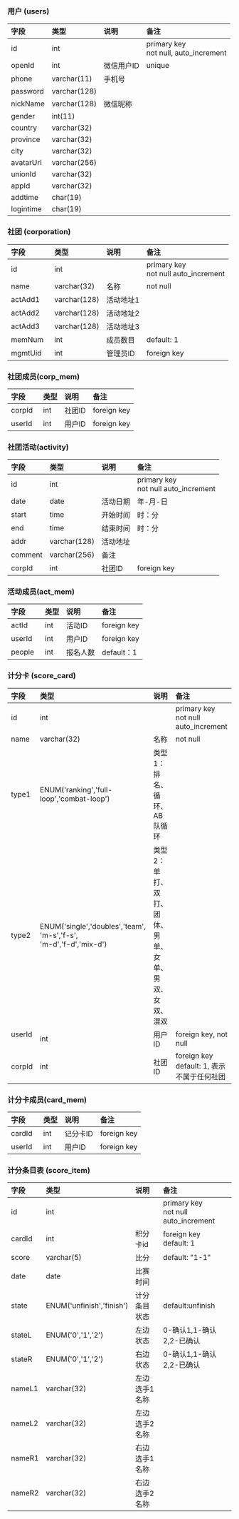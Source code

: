 ### 用户 (users)
|字段   |类型  |说明   |备注   |
|:-----|:-----|:------|:------|
|id    |int   | |primary key<br>not null, auto_increment |
|openId |int |微信用户ID |unique|
|phone  |varchar(11) |手机号 ||
|password  |varchar(128) | ||
|nickName  |varchar(128) |微信昵称||
|gender  |int(11) | ||
|country  |varchar(32) | ||
|province  |varchar(32) | ||
|city  |varchar(32) | ||
|avatarUrl  |varchar(256) | ||
|unionId  |varchar(32) | ||
|appId  |varchar(32) | ||
|addtime  |char(19) | ||
|logintime  |char(19) | ||

### 社团 (corporation)
|字段   |类型  |说明   |备注   |
|:-----|:-----|:------|:------|
|id    |int   | |primary key<br>not null auto_increment |
|name  |varchar(32)|名称|not null|
|actAdd1  |varchar(128)|活动地址1||
|actAdd2  |varchar(128)|活动地址2||
|actAdd3  |varchar(128)|活动地址3||
|memNum    |int   |成员数目|default: 1|
|mgmtUid    |int   |管理员ID|foreign key|

### 社团成员(corp_mem)
|字段   |类型  |说明   |备注   |
|:-----|:-----|:------|:------|
|corpId    |int   | 社团ID|foreign key|
|userId    |int   | 用户ID|foreign key|

### 社团活动(activity)
|字段   |类型  |说明   |备注   |
|:-----|:-----|:------|:------|
|id    |int   | |primary key<br>not null auto_increment|
|date  |date|活动日期|年-月-日|
|start |time|开始时间|时：分|
|end |time|结束时间|时：分|
|addr |varchar(128)|活动地址||
|comment|varchar(256)|备注||
|corpId    |int   |社团ID|foreign key|

### 活动成员(act_mem)
|字段   |类型  |说明   |备注   |
|:-----|:-----|:------|:------|
|actId    |int   | 活动ID|foreign key|
|userId    |int   | 用户ID|foreign key|
|people    |int   | 报名人数|default：1|

### 计分卡 (score_card)
|字段   |类型  |说明   |备注   |
|:-----|:-----|:------|:------|
|id    |int   ||primary key<br>not null auto_increment |
|name  |varchar(32)|名称|not null|
|type1|ENUM('ranking','full-loop','combat-loop')|类型1：排名、循环、AB队循环||
|type2|ENUM('single','doubles','team',<br>'m-s','f-s',<br>'m-d','f-d','mix-d')|类型2：<br>单打、双打、团体、<br>男单、女单、<br>男双、女双、混双||
|userId    |int   | 用户ID|foreign key, not null|
|corpId    |int   | 社团ID|foreign key<br>default: 1, 表示不属于任何社团|

### 计分卡成员(card_mem)
|字段   |类型  |说明   |备注   |
|:-----|:-----|:------|:------|
|cardId    |int   | 记分卡ID|foreign key|
|userId    |int   | 用户ID|foreign key|

### 计分条目表 (score_item)
|字段   |类型  |说明   |备注   |
|:-----|:-----|:------|:------|
|id    |int   | |primary key<br>not null auto_increment|
|cardId |int   | 积分卡id|foreign key<br>default: 1|
|score |varchar(5)   | 比分|default: "1-1"|
|date  |date|比赛时间||
|state|ENUM('unfinish','finish')|计分条目状态|default:unfinish|
|stateL|ENUM('0','1','2')|左边状态|0-确认1,1-确认2,2-已确认|
|stateR|ENUM('0','1','2')|右边状态|0-确认1,1-确认2,2-已确认|
|nameL1|varchar(32)|左边选手1名称||
|nameL2|varchar(32)|左边选手2名称||
|nameR1|varchar(32)|右边选手1名称||
|nameR2|varchar(32)|右边选手2名称||

